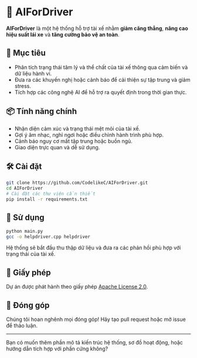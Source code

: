# 🚗 AIForDriver

**AIForDriver** là một hệ thống hỗ trợ tài xế nhằm **giảm căng thẳng**, **nâng cao hiệu suất lái xe** và **tăng cường bảo vệ an toàn**.

## 🧠 Mục tiêu

- Phân tích trạng thái tâm lý và thể chất của tài xế thông qua cảm biến và dữ liệu hành vi.
- Đưa ra các khuyến nghị hoặc cảnh báo để cải thiện sự tập trung và giảm stress.
- Tích hợp các công nghệ AI để hỗ trợ ra quyết định trong thời gian thực.

## 📦 Tính năng chính

- Nhận diện cảm xúc và trạng thái mệt mỏi của tài xế.
- Gợi ý âm nhạc, nghỉ ngơi hoặc điều chỉnh hành trình phù hợp.
- Cảnh báo nguy cơ mất tập trung hoặc buồn ngủ.
- Giao diện trực quan và dễ sử dụng.

## 🛠️ Cài đặt

```bash
git clone https://github.com/CodelikeC/AIForDriver.git
cd AIForDriver
# Cài đặt các thư viện cần thiết
pip install -r requirements.txt
```

## 🚀 Sử dụng

```bash
python main.py
gcc -o helpdriver.cpp helpdriver
```

Hệ thống sẽ bắt đầu thu thập dữ liệu và đưa ra các phản hồi phù hợp với trạng thái của tài xế.

## 📄 Giấy phép

Dự án được phát hành theo giấy phép [Apache License 2.0](https://github.com/CodelikeC/AIForDriver/blob/main/LICENSE).

## 🤝 Đóng góp

Chúng tôi hoan nghênh mọi đóng góp! Hãy tạo pull request hoặc mở issue để thảo luận.

---

Bạn có muốn thêm phần mô tả kiến trúc hệ thống, sơ đồ hoạt động, hoặc hướng dẫn tích hợp với phần cứng không?

